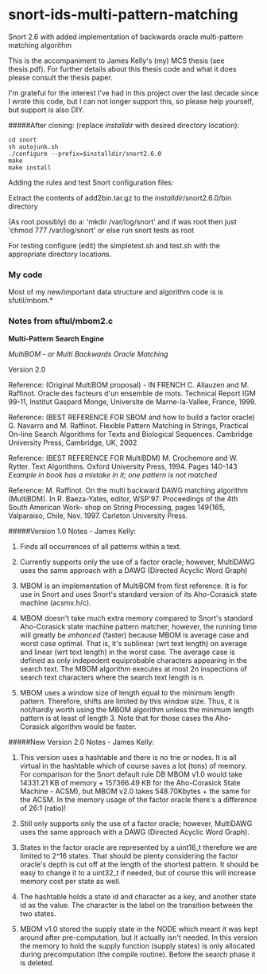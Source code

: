# snort-ids-multi-pattern-matching
Snort 2.6 with added implementation of backwards oracle multi-pattern matching algorithm

This is the accompaniment to James Kelly's (my) MCS thesis (see thesis.pdf). For further details about this thesis code and what it does please consult the thesis paper.

I'm grateful for the interest I've had in this project over the last decade since I wrote this code, but I can not longer support this, so please help yourself, but support is also DIY.

#####After cloning:
(replace $installdir$ with desired directory location):
```
cd snort
sh autojunk.sh
./configure --prefix=$installdir/snort2.6.0
make
make install
```
Adding the rules and test Snort configuration files:

Extract the contents of add2bin.tar.gz to the $installdir$/snort2.6.0/bin directory

(As root possibly) do a: 'mkdir /var/log/snort' and if was root then just 'chmod 777 /var/log/snort' or else run snort tests as root

For testing configure (edit) the simpletest.sh and test.sh with the appropriate directory locations.



### My code

Most of my new/important data structure and algorithm code is is sfutil/mbom.* 

### Notes from sftul/mbom2.c

**Multi-Pattern Search Engine**

*MultiBOM - or Multi Backwards Oracle Matching*

Version 2.0

Reference: (Original MultiBOM proposal) - IN FRENCH
C. Allauzen and M. Raffinot. Oracle des facteurs d'un ensemble de mots.
Technical Report IGM 99-11, Institut Gaspard Monge, Universite de 
Marne-la-Vallee, France, 1999.

Reference: (BEST REFERENCE FOR SBOM and how to build a factor oracle)
G. Navarro and M. Raffinot. Flexible Pattern Matching in Strings, 
Practical On-line Search Algorithms for Texts and Biological Sequences.
Cambridge University Press, Cambridge, UK, 2002

Reference: (BEST REFERENCE FOR MultiBDM)
M. Crochemore and W. Rytter. Text Algorithms. Oxford University Press, 1994.
Pages 140-143 *Example in book has a mistake in it; one pattern is not matched*

Reference:
M. Raffinot. On the multi backward DAWG matching algorithm (MultiBDM). In
R. Baeza-Yates, editor, WSP'97: Proceedings of the 4th South American Work-
shop on String Processing, pages 149{165, Valparaiso, Chile, Nov. 1997. 
Carleton University Press.

#####Version 1.0 Notes - James Kelly:

1) Finds all occurrences of all patterns within a text.

2) Currently supports only the use of a factor oracle; however, MultiDAWG 
   uses the same approach with a DAWG (Directed Acyclic Word Graph)
 
3) MBOM is an implementation of MultiBOM from first reference. It
   is for use in Snort and uses Snort's standard version of its
   Aho-Corasick state machine (acsmx.h/c).

4) MBOM doesn't take much extra memory compared to Snort's standard
   Aho-Corasick state machine pattern matcher; however, the running time
   will greatly be *enhanced* (faster) because MBOM is average case
   and worst case optimal. That is, it's sublinear (wrt text length)
   on average and linear (wrt text length) in the worst case. The
   average case is defined as only indepedent equiprobable characters
   appearing in the search text. The MBOM algorithm executes at most
   2n inspections of search text characters where the search text
   length is n.

5) MBOM uses a window size of length equal to the minimum length
   pattern. Therefore, shifts are limited by this window size.
   Thus, it is not/hardly worth using the MBOM algorithm unless
   the minimum length pattern is at least of length 3. Note that
   for those cases the Aho-Corasick algorithm would be faster.

#####New Version 2.0 Notes - James Kelly:

1) This version uses a hashtable and there is no trie or nodes. It is
   all virtual in the hashtable which of course saves a lot (tons) of
   memory. For comparison for the Snort default rule DB MBOM v1.0 
   would take 14331.21 KB of memory + 157366.49 KB for the Aho-Corasick
   State Machine - ACSM), but MBOM v2.0 takes 548.70Kbytes + the same 
   for the ACSM. In the memory usage of the factor oracle there's a 
   difference of 26:1 (ratio)!

2) Still only supports only the use of a factor oracle; however, MultiDAWG 
   uses the same approach with a DAWG (Directed Acyclic Word Graph).
 
3) States in the factor oracle are represented by a uint16_t therefore we
   are limited to 2^16 states. That should be plenty considering the factor 
   oracle's depth is cut off at the length of the shortest pattern. It should
   be easy to change it to a uint32_t if needed, but of course this will 
   increase memory cost per state as well.

4) The hashtable holds a state id and character as a key, and another state 
   id as the value. The character is the label on the transition between the
   two states.

5) MBOM v1.0 stored the supply state in the NODE which meant it was kept around
   after pre-computation, but it actually isn't needed. In this version the
   memory to hold the supply function (supply states) is only allocated during
   precomputation (the compile routine). Before the search phase it is deleted.
